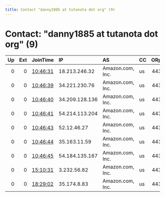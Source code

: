 ```yaml
---
title: Contact "danny1885 at tutanota dot org" (9)
---
```


# Contact: "danny1885 at tutanota dot org" (9)

|   Up |   Ext | JoinTime                                                                                            | IP             | AS               | CC   |   ORp |   Dirp | OS    | Version   | Nickname   |   eFamMembers |
|-----:|------:|:----------------------------------------------------------------------------------------------------|:---------------|:-----------------|:-----|------:|-------:|:------|:----------|:-----------|--------------:|
|    0 |     0 | [10:46:31](https://metrics.torproject.org/rs.html#details/F2C41643D9C4AAC79832429DBF06214DF17B33DD) | 18.213.246.32  | Amazon.com, Inc. | us   |   443 |  29491 | Linux | 0.4.2.5   | danni      |            19 |
|    0 |     0 | [10:46:39](https://metrics.torproject.org/rs.html#details/AF389070AEEDF02EF7AC82E991954A4E46DC2F4C) | 34.221.230.76  | Amazon.com, Inc. | us   |   443 |  33071 | Linux | 0.4.2.5   | daniele    |            19 |
|    0 |     0 | [10:46:40](https://metrics.torproject.org/rs.html#details/B25ACE881488D2B4900E08AD8197D89C695613A9) | 34.209.128.136 | Amazon.com, Inc. | us   |   443 |  28357 | Linux | 0.4.2.5   | danna      |            19 |
|    0 |     0 | [10:46:41](https://metrics.torproject.org/rs.html#details/ADD5B04A830D970260C564C35880D10ACBBACBE7) | 54.214.113.204 | Amazon.com, Inc. | us   |   443 |  17473 | Linux | 0.4.2.5   | darian     |            19 |
|    0 |     0 | [10:46:43](https://metrics.torproject.org/rs.html#details/FA1B8F8A7576505978403AE27F3E2D011D11D1F2) | 52.12.46.27    | Amazon.com, Inc. | us   |   443 |  19159 | Linux | 0.4.2.5   | dawson     |            19 |
|    0 |     0 | [10:46:44](https://metrics.torproject.org/rs.html#details/24BB774110B9637B1CD6B01A2FA84A4B8FA04B91) | 35.163.11.59   | Amazon.com, Inc. | us   |   443 |  22445 | Linux | 0.4.2.5   | danie      |            19 |
|    0 |     0 | [10:46:45](https://metrics.torproject.org/rs.html#details/045A9B75E83CB3EBACE30587987B26AD187C15CD) | 54.184.135.167 | Amazon.com, Inc. | us   |   443 |  26829 | Linux | 0.4.2.5   | davey      |            19 |
|    0 |     0 | [15:10:31](https://metrics.torproject.org/rs.html#details/851BE94CE37D2E236B35CDF8782AFC62A6410E3E) | 3.232.56.82    | Amazon.com, Inc. | us   |   443 |  26305 | Linux | 0.4.2.6   | damion     |            19 |
|    0 |     0 | [18:29:02](https://metrics.torproject.org/rs.html#details/AE07AAE295C73F0540AD1C037C54F7397FFD36EC) | 35.174.8.83    | Amazon.com, Inc. | us   |   443 |  25739 | Linux | 0.4.2.5   | darrel     |            19 |
